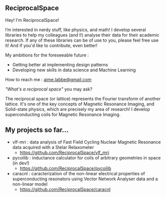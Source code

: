 ReciprocalSpace
---------------
Hey! I'm ReciprocalSpace!

I’m interested in nerdy stuff, like physics, and math! I develop several libraries to help my colleagues (and I!) analyse their data for their academic research.
If any of these libraries can be of use to you, please feel free use it! And if you'd like to contribute, even better!

My ambitions for the foreseeable future :
- Getting better at implementing design patterns
- Developing new skills in data science and Machine Learning 

How to reach me : aime.labbe@gmail.com

*"What's a reciprocal space"* you may ask?

The reciprocal space (or lattice) represents the Fourier transform of another lattice. It's one of the key concepts of Magnetic Resonance Imaging, and Solid-state physics, which are precisely my area of research! I develop superconducting coils for Magnetic Resonance Imaging.


My projects so far...
---------------------
- vlf-mri : data analysis of Fast Field Cycling Nuclear Magnetic Resonance data acquired with a Stelar Relaxometer 
  - https://github.com/ReciprocalSpace/vlf_mri
- pycoilib : inductance calculator for coils of arbitrary geometries in space (in dev!)
  - https://github.com/ReciprocalSpace/pycoilib
- caracnl : caracterization of the non-linear electrical properties of superconducting resonators using Vector Network Analyser data and a non-linear model
  - https://github.com/ReciprocalSpace/caracnl
